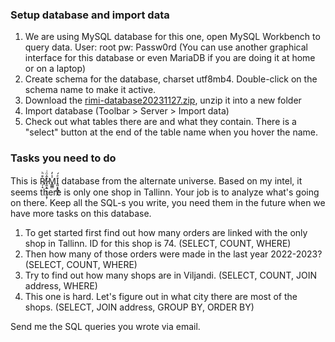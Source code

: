 ### Setup database and import data

1. We are using MySQL database for this one, open MySQL Workbench to query data. User: root   pw: Passw0rd
(You can use another graphical interface for this database or even MariaDB if you are doing it at home or on a laptop)
2. Create schema for the database, charset utf8mb4.
Double-click on the schema name to make it active.
3. Download the [rimi-database20231127.zip](https://github.com/timotr/harjutused/blob/main/andmebaasid/rimi-database20231127.zip), unzip it into a new folder
4. Import database (Toolbar > Server > Import data)
5. Check out what tables there are and what they contain. There is a "select" button at the end of the table name when you hover the name.

### Tasks you need to do

This is R̸̜̝͒ͪÎ̷̯̩͍͙͔̫͙̦ͦͥM̾̓͏͇͇I͈͙̟̳̣̭ͤ́ database from the alternate universe. Based on my intel, it seems there is only one shop in Tallinn. Your job is to analyze what's going on there.
Keep all the SQL-s you write, you need them in the future when we have more tasks on this database.

1. To get started first find out how many orders are linked with the only shop in Tallinn. ID for this shop is 74. (SELECT, COUNT, WHERE)
2. Then how many of those orders were made in the last year 2022-2023? (SELECT, COUNT, WHERE)
3. Try to find out how many shops are in Viljandi. (SELECT, COUNT, JOIN address, WHERE)
4. This one is hard. Let's figure out in what city there are most of the shops. (SELECT, JOIN address, GROUP BY, ORDER BY)

Send me the SQL queries you wrote via email.
